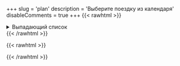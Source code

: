 +++
slug = 'plan'
description = 'Выберите поездку из календаря'
disableComments = true
+++
{{< rawhtml >}}
<details>
<summary>Выпадающий список</summary>

какой-то текст
+ <details>
    <summary>Еще список</summary>

    еще немного текста
    + <details>
        <summary>И заключительный список</summary>
        еще текст
        текст
      </details>
   </details>
</details>
{{< /rawhtml >}}

{{< rawhtml >}}
<div data-tockify-component="calendar" data-tockify-calendar="testcalendar1111tqtq">
</div>
<script data-cfasync="false" data-tockify-script="embed" src="https://public.tockify.com/browser/embed.js">
</script>
{{< /rawhtml >}}




